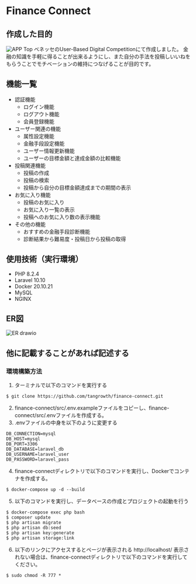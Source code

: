 # Finance Connect


## 作成した目的
![APP Top](https://github.com/tangrowth/finance-connect/assets/101622404/2d55658b-3150-406f-9838-94885f9512db)
ベネッセのUser-Based Digital Competitionにて作成しました。
金融の知識を手軽に得ることが出来るようにし、また自分の手法を投稿しいいねをもらうことでモチベーションの維持につなげることが目的です。
## 機能一覧
- 認証機能
  - ログイン機能
  - ログアウト機能
  - 会員登録機能
- ユーザー関連の機能
  - 属性設定機能
  - 金融手段設定機能
  - ユーザー情報更新機能
  - ユーザーの目標金額と達成金額の比較機能
- 投稿関連機能
  - 投稿の作成
  - 投稿の検索
  - 投稿から自分の目標金額達成までの期間の表示
- お気に入り機能
  - 投稿のお気に入り
  - お気に入り一覧の表示
  - 投稿へのお気に入り数の表示機能
- その他の機能
  - おすすめの金融手段診断機能
  - 診断結果から難易度・投稿日から投稿の取得

## 使用技術（実行環境）
- PHP 8.2.4
- Laravel 10.10
- Docker 20.10.21
- MySQL
- NGINX

## ER図
![ER drawio](https://github.com/tangrowth/finance-connect/assets/101622404/a3e0ba47-84e3-450d-b87f-c02637780f1b)

## 他に記載することがあれば記述する
### 環境構築方法
1. ターミナルで以下のコマンドを実行する
```
$ git clone https://github.com/tangrowth/finance-connect.git
```
2. finance-connect/src/.env.exampleファイルをコピーし、finance-connect/src/.envファイルを作成する。
3. .envファイルの中身を以下のように変更する
```
DB_CONNECTION=mysql
DB_HOST=mysql
DB_PORT=3306
DB_DATABASE=laravel_db
DB_USERNAME=laravel_user
DB_PASSWORD=laravel_pass
```
4. finance-connectディレクトリで以下のコマンドを実行し、Dockerでコンテナを作成する。
```
$ docker-compose up -d --build
```
5. 以下のコマンドを実行し、データベースの作成とプロジェクトの起動を行う
```
$ docker-compose exec php bash
$ composer update
$ php artisan migrate
$ php artisan db:seed
$ php artisan key:generate
$ php artisan storage:link
```
6. 以下のリンクにアクセスするとページが表示される
http://localhost/
表示されない場合は、finance-connectディレクトリで以下のコマンドを実行してください。
```
$ sudo chmod -R 777 *
```
